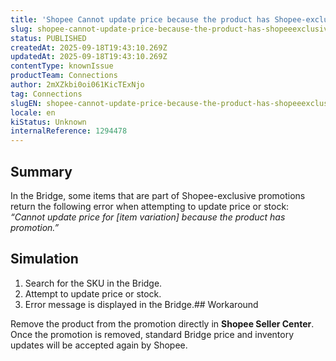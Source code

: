 ```yaml
---
title: 'Shopee Cannot update price because the product has Shopee-exclusive promotions'
slug: shopee-cannot-update-price-because-the-product-has-shopeeexclusive-promotions
status: PUBLISHED
createdAt: 2025-09-18T19:43:10.269Z
updatedAt: 2025-09-18T19:43:10.269Z
contentType: knownIssue
productTeam: Connections
author: 2mXZkbi0oi061KicTExNjo
tag: Connections
slugEN: shopee-cannot-update-price-because-the-product-has-shopeeexclusive-promotions
locale: en
kiStatus: Unknown
internalReference: 1294478
---
```


## Summary


In the Bridge, some items that are part of Shopee-exclusive promotions return the following error when attempting to update price or stock:
_“Cannot update price for [item variation] because the product has promotion.”_
## Simulation



1. Search for the SKU in the Bridge.
2. Attempt to update price or stock.
3. Error message is displayed in the Bridge.## Workaround


Remove the product from the promotion directly in **Shopee Seller Center**.
Once the promotion is removed, standard Bridge price and inventory updates will be accepted again by Shopee.


